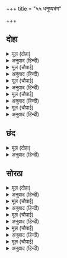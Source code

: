 +++
title = "५५ धनुष्यभंग"

+++


## दोहा


<details><summary>मूल (दोहा)</summary>

राम बिलोके लोग सब चित्र लिखे से देखि।  
चितई सीय कृपायतन जानी बिकल बिसेषि॥ २६०॥
</details>

<details><summary>अनुवाद (हिन्दी)</summary>

श्रीरामांनी सर्व लोकांकडे पाहिले. ते चित्राप्रमाणे स्तब्ध झालेले पाहून कृपासागर श्रीरामांनी सीतेकडे कटाक्ष टाकला आणि ती फार व्याकूळ झाल्याचे त्यांना दिसले.॥ २६०॥
</details>

<details><summary>मूल (चौपाई)</summary>

देखी बिपुल बिकल बैदेही।  
निमिष बिहात कलप सम तेही॥  
तृषित बारि बिनु जो तनु त्यागा।  
मुएँ करइ का सुधा तड़ागा॥
</details>

<details><summary>अनुवाद (हिन्दी)</summary>

त्यांनी जानकीला फार व्याकूळ झाल्याचे पाहिले. तिचा एक-एकक्षण कल्पाप्रमाणे जात होता. तहानेने व्याकूळ झालेला माणूस पाण्याविना मेला, तर तो मेल्यावर अमृताचा तलाव मिळाला तरी काय उपयोग?॥ १॥
</details>

<details><summary>मूल (चौपाई)</summary>

का बरषा सब कृषी सुखानें।  
समय चुकें पुनि का पछितानें॥  
अस जियँ जानि जानकी देखी।  
प्रभु पुलके लखि प्रीति बिसेषी॥
</details>

<details><summary>अनुवाद (हिन्दी)</summary>

सर्व शेती करपून गेल्यावर पाऊस आला तरी काय उपयोग? वेळ निघून गेल्यावर मग पश्चात्ताप करून काय होणार? मनात असा विचार करून श्रीरामांनी जानकीकडे पाहिले आणि तिचे उत्कट प्रेम पाहून ते पुलकित झाले.॥ २॥
</details>

<details><summary>मूल (चौपाई)</summary>

गुरहि प्रनामु मनहिं मन कीन्हा।  
अति लाघवँ उठाइ धनु लीन्हा॥  
दमकेउ दामिनि जिमि जब लयऊ।  
पुनि नभ धनु मंडल सम भयऊ॥
</details>

<details><summary>अनुवाद (हिन्दी)</summary>

त्यांनी मनातल्या मनात गुरूंना प्रणाम केला आणि मोठॺा चपळाईने धनुष उचलले. जेव्हा त्यांनी ते हाती घेतले, तेव्हा ते धनुष्य वीजेप्रमाणे चमकले आणि मग अंतराळात वर्तुळाकार झाले.॥३॥
</details>

<details><summary>मूल (चौपाई)</summary>

लेत चढ़ावत खैंचत गाढ़ें।  
काहुँ न लखा देख सबु ठाढ़ें॥  
तेहि छन राम मध्य धनु तोरा।  
भरे भुवन धुनि घोर कठोरा॥
</details>

<details><summary>अनुवाद (हिन्दी)</summary>

ते घेताना, सज्ज करताना व जोराने ओढताना कुणीच पाहिले नाही. (कारण या तिन्ही गोष्टी अतिशय वेगाने घडल्या.) सर्वांनी बघितले की श्रीराम धनुष्य ओढून उभे आहेत. त्याच क्षणी श्रीरामांनी ते मधोमध मोडले. त्या भयंकर कडकडाटाने त्रैलोक्य निनादून गेले.॥ ४॥
</details>

## छंद


<details><summary>मूल (दोहा)</summary>

भरे भुवन घोर कठोर रव रबि बाजि तजि मारगु चले।  
चिक्करहिं दिग्गज डोल महि अहि कोल कूरुम कलमले॥  
सुर असुर मुनि कर कान दीन्हें सकल बिकल बिचारहीं।  
कोदंड खंडेउ राम तुलसी जयति बचन उचारहीं॥
</details>

<details><summary>अनुवाद (हिन्दी)</summary>

भयंकर कठोर आवाजाने त्रैलोक्य दणाणून गेले. सूर्याचे घोडे मार्ग सोडून धावू लागले. दिग्गज चीत्कार करू लागले. पृथ्वी डगमगू लागली. शेष, वराह व कच्छप व्याकूळ होऊन तळमळू लागले. देव, राक्षस व मुनी सर्वजण कानांवर हात ठेवून व्याकूळ होऊन विचार करू लागले. तुलसीदास म्हणतात की, सर्वांना पटले की, श्रीरामांनी धनुष्य मोडून टाकले, तेव्हा सर्वजण ‘श्रीरामचंद्र की जय’ असा जयजयकार करू लागले.
</details>

## सोरठा


<details><summary>मूल (दोहा)</summary>

संकर चापु जहाजु सागरु रघुबर बाहुबलु।  
बूड़ सो सकल समाजु चढ़ा जो प्रथमहिं मोह बस॥ २६१॥
</details>

<details><summary>अनुवाद (हिन्दी)</summary>

शिवांचे धनुष्य जहाज आहे आणि श्रीरामचंद्रांचे बाहुबल समुद्र आहे. धनुष्य मोडल्यामुळे जो समाज मोहामुळे या जहाजावर चढला होता, तो बुडून गेला.॥ २६१॥
</details>

<details><summary>मूल (चौपाई)</summary>

प्रभु दोउ चापखंड महि डारे।  
देखि लोग सब भए सुखारे॥  
कौसिकरूप पयोनिधि पावन।  
प्रेम बारि अवगाहु सुहावन॥
</details>

<details><summary>अनुवाद (हिन्दी)</summary>

प्रभू श्रीरामांनी धनुष्याचे दोन्ही तुकडे भूमीवर टाकून दिले. हे पाहून सर्वांना आनंद झाला. विश्वामित्ररूपी पवित्र समुद्रामध्ये प्रेमरूपी सुंदर अथांग जल भरले होते.॥ १॥
</details>

<details><summary>मूल (चौपाई)</summary>

रामरूप राकेसु निहारी।  
बढ़त बीचि पुलकावलि भारी॥  
बाजे नभ गहगहे निसाना।  
देवबधू नाचहिं करि गाना॥
</details>

<details><summary>अनुवाद (हिन्दी)</summary>

श्रीरामरूपी पूर्ण चंद्राला पाहून विश्वामित्ररूपी समुद्रात रोमांचरूपी मोठॺा लहरी उसळू लागल्या. आकाशात अत्यंत जोराने नगारे वाजू लागले आणि अप्सरा गात गात नाचू लागल्या.॥ २॥
</details>

<details><summary>मूल (चौपाई)</summary>

ब्रह्मादिक सुर सिद्ध मुनीसा।  
प्रभुहि प्रसंसहिं देहिं असीसा॥  
बरिसहिं सुमन रंग बहु माला।  
गावहिं किंनर गीत रसाला॥
</details>

<details><summary>अनुवाद (हिन्दी)</summary>

ब्रह्मदेव इत्यादी देव, सिद्ध, मुनीश्वर हे प्रभूंची प्रशंसा करू लागले आणि आशीर्वाद देऊ लागले. ते रंगी-बेरंगी फुले व माळ यांचा वर्षाव करू लागले. किन्नर रसाळ गायन करू लागले.॥ ३॥
</details>

<details><summary>मूल (चौपाई)</summary>

रही भुवन भरि जय जय बानी।  
धनुषभंग धुनि जात न जानी॥  
मुदित कहहिं जहँ तहँ नर नारी।  
भंजेउ राम संभुधनु भारी॥
</details>

<details><summary>अनुवाद (हिन्दी)</summary>

संपूर्ण ब्रह्मांडात जयजयकाराचा ध्वनी दुमदुमू लागला. त्यामुळे धनुष्य-भंगाचा ध्वनी त्यात केव्हा विलीन झाला, हे कळलेच नाही. जिकडे-तिकडे स्त्री-पुरुष प्रसन्न होऊन म्हणत होते की, ‘श्रीरामचंद्रांनी प्रचंड शिवधनुष्याचा भंग केला.’॥ ४॥
</details>
